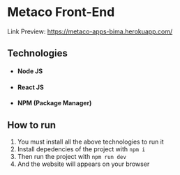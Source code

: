 # Metaco Front-End
Link Preview: https://metaco-apps-bima.herokuapp.com/

## Technologies

- #### Node JS
- #### React JS
- #### NPM (Package Manager)

## How to run

1. You must install all the above technologies to run it
2. Install depedencies of the project with `npm i`
3. Then run the project with `npm run dev`
4. And the website will appears on your browser
